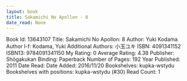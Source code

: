 ```yaml
---
layout: book
title: Sakamichi No Apollon - 8
date_read: None
---
```


Book Id: 13643107
Title: Sakamichi No Apollon: 8
Author: Yuki Kodama
Author l-f: Kodama, Yuki
Additional Authors: 小玉ユキ
ISBN: 4091341152
ISBN13: 9784091341150
My Rating: 0
Average Rating: 4.38
Publisher: Shōgakukan
Binding: Paperback
Number of Pages: 192
Year Published: 2011
Date Read: 
Date Added: 2016/11/20
Bookshelves: kupka-wstydu
Bookshelves with positions: kupka-wstydu (#30)
Read Count: 1

